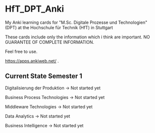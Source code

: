 # HfT_DPT_Anki
My Anki learning cards for "M.Sc. Digitale Prozesse und Technologien" (DPT) at the Hochschule für Technik (HfT) in Stuttgart

These cards include only the information which i think are important. 
NO GUARANTEE OF COMPLETE INFORMATION.

Feel free to use. 

https://apps.ankiweb.net/
.

## Current State Semester 1

Digitalisierung der Produktion -> Not started yet

Business Process Technologies -> Not started yet

Middleware Technologies -> Not started yet

Data Analytics -> Not started yet

Business Intelligence -> Not started yet
